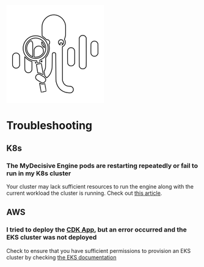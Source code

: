 <img src="../images/Identifywhite.svg" alt="MyDecisive logo" class="left" /><br />

# Troubleshooting

## K8s

### The MyDecisive Engine pods are restarting repeatedly or fail to run in my K8s cluster

Your cluster may lack sufficient resources to run the engine along with the current workload the cluster is running. Check out [this article](#).

## AWS

### I tried to deploy the [CDK App](../install/k8s-cdk.md), but an error occurred and the EKS cluster was not deployed

Check to ensure that you have sufficient permissions to provision an EKS cluster by checking [the EKS documentation](#)
